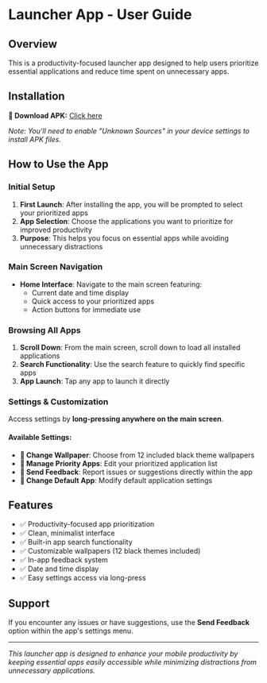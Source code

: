 # Launcher App - User Guide

## Overview
This is a productivity-focused launcher app designed to help users prioritize essential applications and reduce time spent on unnecessary apps.

## Installation
**📱 Download APK:** [Click here](https://github.com/igopi77/picsgoo/releases/download/v1.0.0/app-release.apk)

*Note: You'll need to enable "Unknown Sources" in your device settings to install APK files.*

## How to Use the App

### Initial Setup
1. **First Launch**: After installing the app, you will be prompted to select your prioritized apps
2. **App Selection**: Choose the applications you want to prioritize for improved productivity
3. **Purpose**: This helps you focus on essential apps while avoiding unnecessary distractions

### Main Screen Navigation
- **Home Interface**: Navigate to the main screen featuring:
    - Current date and time display
    - Quick access to your prioritized apps
    - Action buttons for immediate use

### Browsing All Apps
1. **Scroll Down**: From the main screen, scroll down to load all installed applications
2. **Search Functionality**: Use the search feature to quickly find specific apps
3. **App Launch**: Tap any app to launch it directly

### Settings & Customization
Access settings by **long-pressing anywhere on the main screen**.

#### Available Settings:
- **🎨 Change Wallpaper**: Choose from 12 included black theme wallpapers
- **📱 Manage Priority Apps**: Edit your prioritized application list
- **💬 Send Feedback**: Report issues or suggestions directly within the app
- **🔧 Change Default App**: Modify default application settings

## Features
- ✅ Productivity-focused app prioritization
- ✅ Clean, minimalist interface
- ✅ Built-in app search functionality
- ✅ Customizable wallpapers (12 black themes included)
- ✅ In-app feedback system
- ✅ Date and time display
- ✅ Easy settings access via long-press

## Support
If you encounter any issues or have suggestions, use the **Send Feedback** option within the app's settings menu.

---

*This launcher app is designed to enhance your mobile productivity by keeping essential apps easily accessible while minimizing distractions from unnecessary applications.*
